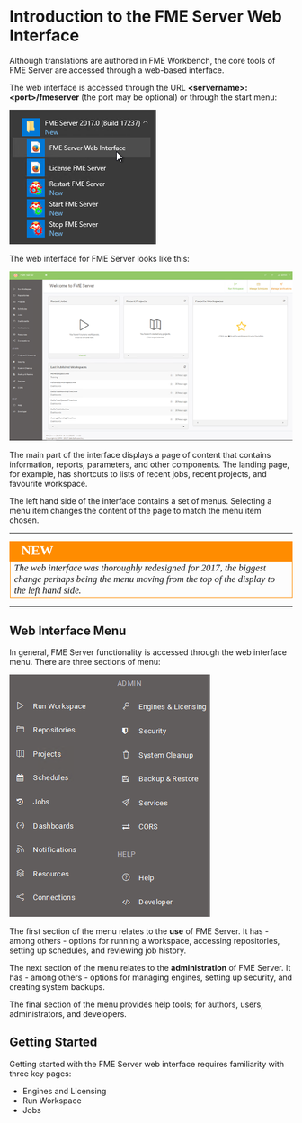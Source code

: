 # Introduction to the FME Server Web Interface

Although translations are authored in FME Workbench, the core tools of FME Server are accessed through a web-based interface. 

The web interface is accessed through the URL **&lt;servername&gt;:&lt;port&gt;/fmeserver** (the port may be optional) or through the start menu:

![](./Images/Img1.016.ServerInterfaceAccess.png)


The web interface for FME Server looks like this:

![](./Images/Img1.017.ServerInterfaceOverview.png)

The main part of the interface displays a page of content that contains information, reports, parameters, and other components. The landing page, for example, has shortcuts to lists of recent jobs, recent projects, and favourite workspace.

The left hand side of the interface contains a set of menus. Selecting a menu item changes the content of the page to match the menu item chosen. 

---

<!--New Section--> 

<table style="border-spacing: 0px">
<tr>
<td style="vertical-align:middle;background-color:darkorange;border: 2px solid darkorange">
<i class="fa fa-bolt fa-lg fa-pull-left fa-fw" style="color:white;padding-right: 12px;vertical-align:text-top"></i>
<span style="color:white;font-size:x-large;font-weight: bold;font-family:serif">NEW</span>
</td>
</tr>

<tr>
<td style="border: 1px solid darkorange">
<span style="font-family:serif; font-style:italic; font-size:larger">
The web interface was thoroughly redesigned for 2017, the biggest change perhaps being the menu moving from the top of the display to the left hand side.
</span>
</td>
</tr>
</table>

---

## Web Interface Menu ##

In general, FME Server functionality is accessed through the web interface menu. There are three sections of menu:

![](./Images/Img1.018.ServerInterfaceMenu.png)

The first section of the menu relates to the **use** of FME Server. It has - among others - options for running a workspace, accessing repositories, setting up schedules, and reviewing job history.

The next section of the menu relates to the **administration** of FME Server. It has - among others - options for managing engines, setting up security, and creating system backups.

The final section of the menu provides help tools; for authors, users, administrators, and developers.

## Getting Started ##

Getting started with the FME Server web interface requires familiarity with three key pages:

- Engines and Licensing
- Run Workspace
- Jobs  